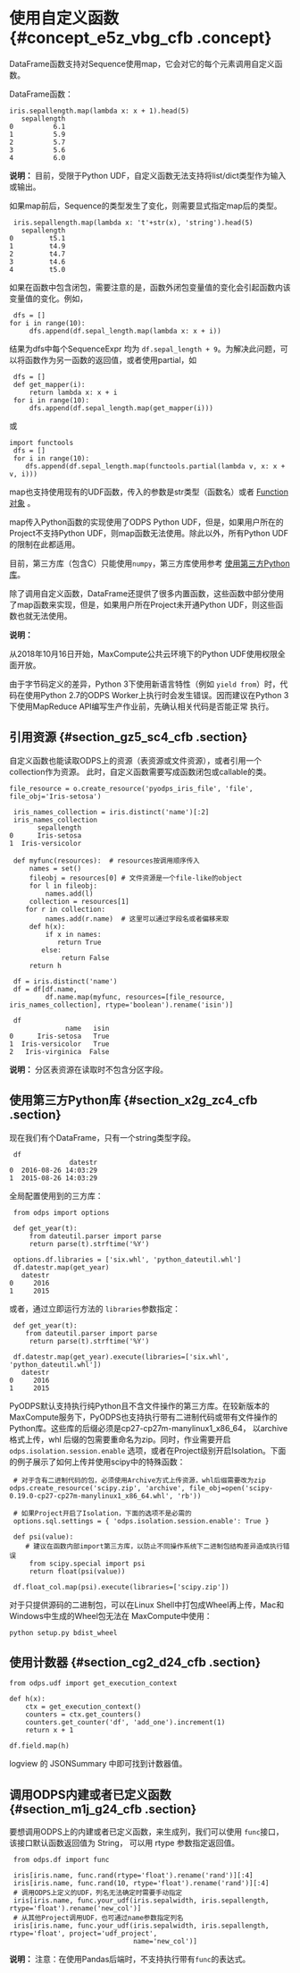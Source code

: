 # 使用自定义函数 {#concept_e5z_vbg_cfb .concept}

DataFrame函数支持对Sequence使用map，它会对它的每个元素调用自定义函数。

DataFrame函数：

```
iris.sepallength.map(lambda x: x + 1).head(5)
   sepallength
0          6.1
1          5.9
2          5.7
3          5.6
4          6.0
```

**说明：** 目前，受限于Python UDF，自定义函数无法支持将list/dict类型作为输入或输出。

如果map前后，Sequence的类型发生了变化，则需要显式指定map后的类型。

```
 iris.sepallength.map(lambda x: 't'+str(x), 'string').head(5)
   sepallength
0         t5.1
1         t4.9
2         t4.7
3         t4.6
4         t5.0
```

如果在函数中包含闭包，需要注意的是，函数外闭包变量值的变化会引起函数内该变量值的变化。例如，

```
 dfs = []
for i in range(10):
     dfs.append(df.sepal_length.map(lambda x: x + i))
```

结果为dfs中每个SequenceExpr 均为 `df.sepal_length + 9`。为解决此问题，可以将函数作为另一函数的返回值，或者使用partial，如

```
 dfs = []
 def get_mapper(i):
     return lambda x: x + i
 for i in range(10):
     dfs.append(df.sepal_length.map(get_mapper(i)))
```

或

```
import functools
 dfs = []
 for i in range(10):
    dfs.append(df.sepal_length.map(functools.partial(lambda v, x: x + v, i)))
```

map也支持使用现有的UDF函数，传入的参数是str类型（函数名）或者 [Function对象](cn.zh-CN/用户指南/PyODPS/基本操作/函数.md#) 。

map传入Python函数的实现使用了ODPS Python UDF，但是，如果用户所在的Project不支持Python UDF，则map函数无法使用。除此以外，所有Python UDF的限制在此都适用。

目前，第三方库（包含C）只能使用`numpy`，第三方库使用参考 [使用第三方Python库](cn.zh-CN/用户指南/PyODPS/DataFrame/列运算.md#)。

除了调用自定义函数，DataFrame还提供了很多内置函数，这些函数中部分使用了map函数来实现，但是，如果用户所在Project未开通Python UDF，则这些函数也就无法使用。

**说明：** 

从2018年10月16日开始，MaxCompute公共云环境下的Python UDF使用权限全面开放。

由于字节码定义的差异，Python 3下使用新语言特性（例如 `yield from`）时，代码在使用Python 2.7的ODPS Worker上执行时会发生错误。因而建议在Python 3下使用MapReduce API编写生产作业前，先确认相关代码是否能正常 执行。

## 引用资源 {#section_gz5_sc4_cfb .section}

自定义函数也能读取ODPS上的资源（表资源或文件资源），或者引用一个collection作为资源。 此时，自定义函数需要写成函数闭包或callable的类。

```
file_resource = o.create_resource('pyodps_iris_file', 'file', file_obj='Iris-setosa')

 iris_names_collection = iris.distinct('name')[:2]
 iris_names_collection
       sepallength
0      Iris-setosa
1  Iris-versicolor
```

```
 def myfunc(resources):  # resources按调用顺序传入
     names = set()
     fileobj = resources[0] # 文件资源是一个file-like的object
     for l in fileobj:
         names.add(l)
     collection = resources[1]
    for r in collection:
         names.add(r.name)  # 这里可以通过字段名或者偏移来取
     def h(x):
         if x in names:
            return True
        else:
             return False
     return h

 df = iris.distinct('name')
 df = df[df.name,
         df.name.map(myfunc, resources=[file_resource, iris_names_collection], rtype='boolean').rename('isin')]

 df
              name   isin
0      Iris-setosa   True
1  Iris-versicolor   True
2   Iris-virginica  False
```

**说明：** 分区表资源在读取时不包含分区字段。

## 使用第三方Python库 {#section_x2g_zc4_cfb .section}

现在我们有个DataFrame，只有一个string类型字段。

```
 df
               datestr
0  2016-08-26 14:03:29
1  2015-08-26 14:03:29
```

全局配置使用到的三方库：

```
 from odps import options

 def get_year(t):
     from dateutil.parser import parse
     return parse(t).strftime('%Y')

 options.df.libraries = ['six.whl', 'python_dateutil.whl']
 df.datestr.map(get_year)
   datestr
0     2016
1     2015
```

或者，通过立即运行方法的 `libraries`参数指定：

```
 def get_year(t):
    from dateutil.parser import parse
     return parse(t).strftime('%Y')

 df.datestr.map(get_year).execute(libraries=['six.whl', 'python_dateutil.whl'])
   datestr
0     2016
1     2015
```

PyODPS默认支持执行纯Python且不含文件操作的第三方库。在较新版本的MaxCompute服务下，PyODPS也支持执行带有二进制代码或带有文件操作的Python库。这些库的后缀必须是cp27-cp27m-manylinux1\_x86\_64， 以archive格式上传，whl 后缀的包需要重命名为zip。同时，作业需要开启 `odps.isolation.session.enable` 选项，或者在Project级别开启Isolation。下面的例子展示了如何上传并使用scipy中的特殊函数：

```
 # 对于含有二进制代码的包，必须使用Archive方式上传资源，whl后缀需要改为zip
odps.create_resource('scipy.zip', 'archive', file_obj=open('scipy-0.19.0-cp27-cp27m-manylinux1_x86_64.whl', 'rb'))

 # 如果Project开启了Isolation，下面的选项不是必需的
 options.sql.settings = { 'odps.isolation.session.enable': True }

 def psi(value):
    # 建议在函数内部import第三方库，以防止不同操作系统下二进制包结构差异造成执行错误
     from scipy.special import psi
     return float(psi(value))

 df.float_col.map(psi).execute(libraries=['scipy.zip'])
```

对于只提供源码的二进制包，可以在Linux Shell中打包成Wheel再上传，Mac和Windows中生成的Wheel包无法在 MaxCompute中使用：

```
python setup.py bdist_wheel
```

## 使用计数器 {#section_cg2_d24_cfb .section}

```
from odps.udf import get_execution_context

def h(x):
    ctx = get_execution_context()
    counters = ctx.get_counters()
    counters.get_counter('df', 'add_one').increment(1)
    return x + 1

df.field.map(h)
```

logview 的 JSONSummary 中即可找到计数器值。

## 调用ODPS内建或者已定义函数 {#section_m1j_g24_cfb .section}

要想调用ODPS上的内建或者已定义函数，来生成列，我们可以使用 `func`接口，该接口默认函数返回值为 String， 可以用 rtype 参数指定返回值。

```
 from odps.df import func

 iris[iris.name, func.rand(rtype='float').rename('rand')][:4]
 iris[iris.name, func.rand(10, rtype='float').rename('rand')][:4]
 # 调用ODPS上定义的UDF，列名无法确定时需要手动指定
 iris[iris.name, func.your_udf(iris.sepalwidth, iris.sepallength, rtype='float').rename('new_col')]
 # 从其他Project调用UDF，也可通过name参数指定列名
 iris[iris.name, func.your_udf(iris.sepalwidth, iris.sepallength, rtype='float', project='udf_project',
                               name='new_col')]
```

**说明：** 注意：在使用Pandas后端时，不支持执行带有`func`的表达式。

